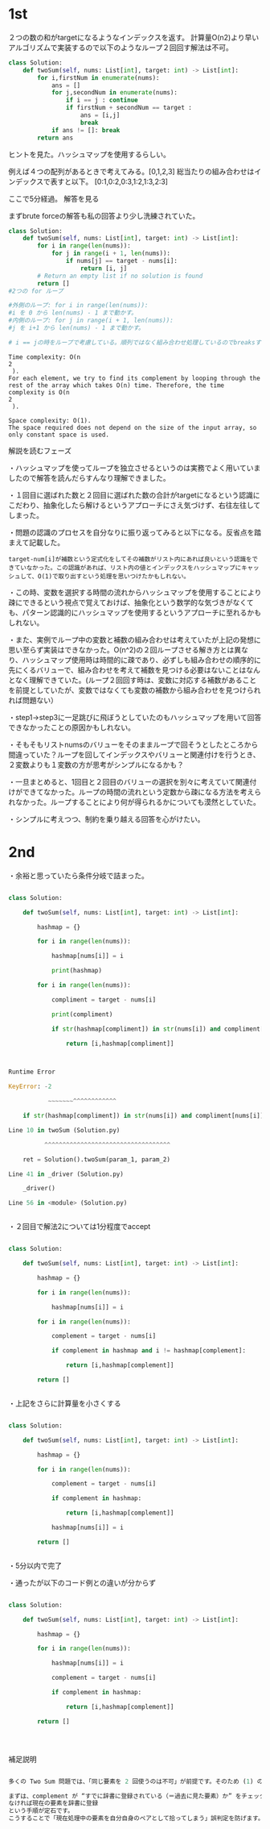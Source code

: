# 1st
２つの数の和がtargetになるようなインデックスを返す。
計算量O(n2)より早いアルゴリズムで実装するので以下のようなループ２回回す解法は不可。

```python
class Solution:
    def twoSum(self, nums: List[int], target: int) -> List[int]:
        for i,firstNum in enumerate(nums):
            ans = []
            for j,secondNum in enumerate(nums):
                if i == j : continue
                if firstNum + secondNum == target : 
                    ans = [i,j]
                    break
            if ans != []: break
        return ans
```

ヒントを見た。ハッシュマップを使用するらしい。

例えば４つの配列があるときで考えてみる。[0,1,2,3]
総当たりの組み合わせはインデックスで表すと以下。
[0:1,0:2,0:3,1:2,1:3,2:3]

ここで5分経過。
解答を見る

まずbrute forceの解答も私の回答より少し洗練されていた。

```python
class Solution:
    def twoSum(self, nums: List[int], target: int) -> List[int]:
        for i in range(len(nums)):
            for j in range(i + 1, len(nums)):
                if nums[j] == target - nums[i]:
                    return [i, j]
        # Return an empty list if no solution is found
        return []
#2つの for ループ

#外側のループ: for i in range(len(nums)):
#i を 0 から len(nums) - 1 まで動かす。
#内側のループ: for j in range(i + 1, len(nums)):
#j を i+1 から len(nums) - 1 まで動かす。

# i == jの時をループで考慮している。順列ではなく組み合わせ処理しているのでbreaksする必要がない。
```

```
Time complexity: O(n 
2
 ).
For each element, we try to find its complement by looping through the rest of the array which takes O(n) time. Therefore, the time complexity is O(n 
2
 ).

Space complexity: O(1).
The space required does not depend on the size of the input array, so only constant space is used.
```


解説を読むフェーズ

・ハッシュマップを使ってループを独立させるというのは実務でよく用いていましたので解答を読んだらすんなり理解できました。


・１回目に選ばれた数と２回目に選ばれた数の合計がtargetになるという認識にこだわり、抽象化したら解けるというアプローチにさえ気づけず、右往左往してしまった。

・問題の認識のプロセスを自分なりに振り返ってみると以下になる。反省点を踏まえて記載した。  

    target-num[i]が補数という定式化をしてその補数がリスト内にあれば良いという認識をできていなかった。この認識があれば、リスト内の値とインデックスをハッシュマップにキャッシュして、O(1)で取り出すという処理を思いつけたかもしれない。

・この時、変数を選択する時間の流れからハッシュマップを使用することにより疎にできるという視点で覚えておけば、抽象化という数学的な気づきがなくても、パターン認識的にハッシュマップを使用するというアプローチに至れるかもしれない。

・また、実例でループ中の変数と補数の組み合わせは考えていたが上記の発想に思い至らず実装はできなかった。O(n^2)の２回ループさせる解き方とは異なり、ハッシュマップ使用時は時間的に疎であり、必ずしも組み合わせの順序的に先にくるバリューで、組み合わせを考えて補数を見つける必要はないことはなんとなく理解できていた。(ループ２回回す時は、変数に対応する補数があることを前提としていたが、変数ではなくても変数の補数から組み合わせを見つけられれば問題ない）



・step1→step3に一足跳びに飛ぼうとしていたのもハッシュマップを用いて回答できなかったことの原因かもしれない。

・そもそもリストnumsのバリューをそのままループで回そうとしたところから間違っていた？ループを回してインデックスやバリューと関連付けを行うとき、２変数よりも１変数の方が思考がシンプルになるかも？

・一旦まとめると、1回目と２回目のバリューの選択を別々に考えていて関連付けができてなかった。ループの時間の流れという定数から疎になる方法を考えられなかった。ループすることにより何が得られるかについても漠然としていた。

・シンプルに考えつつ、制約を乗り越える回答を心がけたい。



# 2nd

・余裕と思っていたら条件分岐で詰まった。

```python

class Solution:

    def twoSum(self, nums: List[int], target: int) -> List[int]:

        hashmap = {}

        for i in range(len(nums)):

            hashmap[nums[i]] = i

            print(hashmap)

        for i in range(len(nums)):

            compliment = target - nums[i]

            print(compliment)

            if str(hashmap[compliment]) in str(nums[i]) and compliment[nums[i]] == i:

                return [i,hashmap[compliment]]



```

```python

Runtime Error

KeyError: -2

           ~~~~~~~^^^^^^^^^^^^

    if str(hashmap[compliment]) in str(nums[i]) and compliment[nums[i]] == i:

Line 10 in twoSum (Solution.py)

          ^^^^^^^^^^^^^^^^^^^^^^^^^^^^^^^^^^^

    ret = Solution().twoSum(param_1, param_2)

Line 41 in _driver (Solution.py)

    _driver()

Line 56 in <module> (Solution.py)



```

・２回目で解法2については1分程度でaccept


```python

class Solution:

    def twoSum(self, nums: List[int], target: int) -> List[int]:

        hashmap = {}

        for i in range(len(nums)):

            hashmap[nums[i]] = i

        for i in range(len(nums)):

            complement = target - nums[i]

            if complement in hashmap and i != hashmap[complement]:

                return [i,hashmap[complement]]

        return []



```

・上記をさらに計算量を小さくする


```python

class Solution:

    def twoSum(self, nums: List[int], target: int) -> List[int]:

        hashmap = {}

        for i in range(len(nums)):

            complement = target - nums[i]

            if complement in hashmap:

                return [i,hashmap[complement]]

            hashmap[nums[i]] = i

        return []



```

・5分以内で完了

・通ったが以下のコード例との違いが分からず


```python

class Solution:

    def twoSum(self, nums: List[int], target: int) -> List[int]:

        hashmap = {}

        for i in range(len(nums)):

            hashmap[nums[i]] = i

            complement = target - nums[i]

            if complement in hashmap:

                return [i,hashmap[complement]]

        return []





```

補足説明
```python

多くの Two Sum 問題では、「同じ要素を 2 回使うのは不可」が前提です。そのため (1) のように

まずは、complement が “すでに辞書に登録されている（＝過去に見た要素）か” をチェック
なければ現在の要素を辞書に登録
という手順が定石です。
こうすることで「現在処理中の要素を自分自身のペアとして拾ってしまう」誤判定を防げます。

```